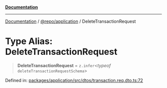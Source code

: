 [**Documentation**](../../../README.md)

***

[Documentation](../../../README.md) / [@repo/application](../README.md) / DeleteTransactionRequest

# Type Alias: DeleteTransactionRequest

> **DeleteTransactionRequest** = `z.infer`\<*typeof* `deleteTransactionRequestSchema`\>

Defined in: [packages/application/src/dtos/transaction.req.dto.ts:72](https://github.com/o3osatoshi/experiment/blob/5bd7d1b2e07e346ab8abb44ddf7730e7fe84cf4f/packages/application/src/dtos/transaction.req.dto.ts#L72)
